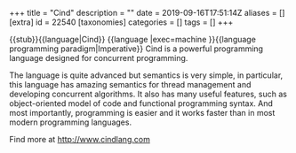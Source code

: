 +++
title = "Cind"
description = ""
date = 2019-09-16T17:51:14Z
aliases = []
[extra]
id = 22540
[taxonomies]
categories = []
tags = []
+++

{{stub}}{{language|Cind}}
{{language
|exec=machine
}}{{language programming paradigm|Imperative}}
Cind is a powerful programming language designed for concurrent programming.

The language is quite advanced but semantics is very simple,
in particular, this language has amazing semantics for thread management and developing concurrent algorithms.
It also has many useful features, such as object-oriented model of code and functional programming syntax.
And most importantly, programming is easier and it works faster than in most modern programming languages.

Find more at http://www.cindlang.com
